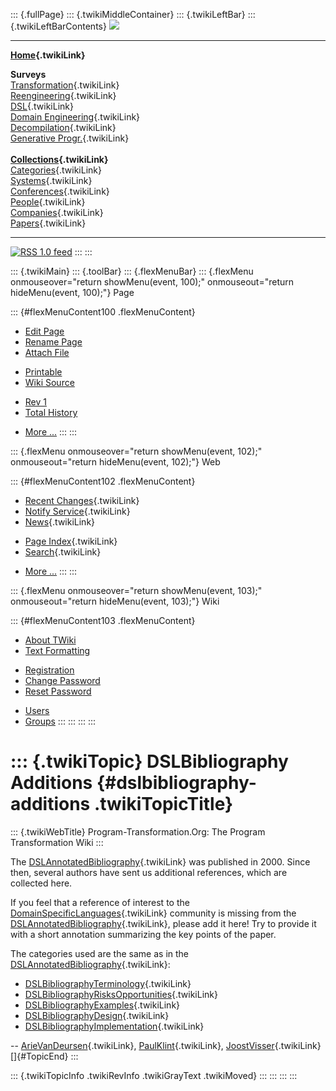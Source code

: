 ::: {.fullPage}
::: {.twikiMiddleContainer}
::: {.twikiLeftBar}
::: {.twikiLeftBarContents}
![](../pub/transformation.gif)

------------------------------------------------------------------------

**[Home](WebHome){.twikiLink}**

**Surveys**\
[Transformation](ProgramTransformation){.twikiLink}\
[Reengineering](ReengineeringWiki){.twikiLink}\
[DSL](DomainSpecificLanguages){.twikiLink}\
[Domain Engineering](DomainEngineering){.twikiLink}\
[Decompilation](DeCompilation){.twikiLink}\
[Generative Progr.](GenerativeProgrammingWiki){.twikiLink}\
\
**[Collections](CategoryCollection){.twikiLink}**\
[Categories](CategoryCategory){.twikiLink}\
[Systems](TransformationSystems){.twikiLink}\
[Conferences](TransformationConferences){.twikiLink}\
[People](TransformationPeople){.twikiLink}\
[Companies](TransformationCompanies){.twikiLink}\
[Papers](CategoryPaper){.twikiLink}

------------------------------------------------------------------------

[![](../pub/rss.gif "RSS 1.0 feed")](WebRss@skin=rss)
:::
:::

::: {.twikiMain}
::: {.toolBar}
::: {.flexMenuBar}
::: {.flexMenu onmouseover="return showMenu(event, 100);" onmouseout="return hideMenu(event, 100);"}
Page

::: {#flexMenuContent100 .flexMenuContent}
-   [Edit
    Page](http://www.program-transformation.org/edit/Transform/DSLBibliographyAdditions?t=1536826282)
-   [Rename
    Page](http://www.program-transformation.org/rename/Transform/DSLBibliographyAdditions)
-   [Attach
    File](http://www.program-transformation.org/attach/Transform/DSLBibliographyAdditions)

<!-- -->

-   [Printable](http://www.program-transformation.org/view/Transform/DSLBibliographyAdditions?skin=print.pattern)
-   [Wiki
    Source](http://www.program-transformation.org/view/Transform/DSLBibliographyAdditions?skin=text&raw=on&contenttype=text/plain)

<!-- -->

-   [Rev
    1](http://www.program-transformation.org/view/Transform/DSLBibliographyAdditions?rev=1.1)
-   [Total
    History](http://www.program-transformation.org/rdiff/Transform/DSLBibliographyAdditions)

<!-- -->

-   [More
    \...](http://www.program-transformation.org/oops/Transform/DSLBibliographyAdditions?template=oopsmore&param1=1.1&param2=1.1)
:::
:::

::: {.flexMenu onmouseover="return showMenu(event, 102);" onmouseout="return hideMenu(event, 102);"}
Web

::: {#flexMenuContent102 .flexMenuContent}
-   [Recent Changes](WebChanges){.twikiLink}
-   [Notify Service](WebNotify){.twikiLink}
-   [News](WebNews){.twikiLink}

<!-- -->

-   [Page Index](WebIndex){.twikiLink}
-   [Search](WebSearch){.twikiLink}

<!-- -->

-   [More
    \...](http://www.program-transformation.org/oops/Transform/DSLBibliographyAdditions?template=oopsmore&param1=1.1&param2=1.1)
:::
:::

::: {.flexMenu onmouseover="return showMenu(event, 103);" onmouseout="return hideMenu(event, 103);"}
Wiki

::: {#flexMenuContent103 .flexMenuContent}
-   [About
    TWiki](http://www.program-transformation.org/view/TWiki/WebHome)
-   [Text
    Formatting](http://www.program-transformation.org/view/TWiki/TextFormattingRules)

<!-- -->

-   [Registration](http://www.program-transformation.org/view/TWiki/TWikiRegistration)
-   [Change
    Password](http://www.program-transformation.org/view/TWiki/ChangePassword)
-   [Reset
    Password](http://www.program-transformation.org/view/TWiki/ResetPassword)

<!-- -->

-   [Users](http://www.program-transformation.org/view/Main/TWikiUsers)
-   [Groups](http://www.program-transformation.org/view/Main/TWikiGroups)
:::
:::
:::
:::

::: {.twikiTopic}
DSLBibliography Additions {#dslbibliography-additions .twikiTopicTitle}
=========================

::: {.twikiWebTitle}
Program-Transformation.Org: The Program Transformation Wiki
:::

The [DSLAnnotatedBibliography](DSLAnnotatedBibliography){.twikiLink} was
published in 2000. Since then, several authors have sent us additional
references, which are collected here.

If you feel that a reference of interest to the
[DomainSpecificLanguages](DomainSpecificLanguages){.twikiLink} community
is missing from the
[DSLAnnotatedBibliography](DSLAnnotatedBibliography){.twikiLink}, please
add it here! Try to provide it with a short annotation summarizing the
key points of the paper.

The categories used are the same as in the
[DSLAnnotatedBibliography](DSLAnnotatedBibliography){.twikiLink}:

-   [DSLBibliographyTerminology](DSLBibliographyTerminology){.twikiLink}
-   [DSLBibliographyRisksOpportunities](DSLBibliographyRisksOpportunities){.twikiLink}
-   [DSLBibliographyExamples](DSLBibliographyExamples){.twikiLink}
-   [DSLBibliographyDesign](DSLBibliographyDesign){.twikiLink}
-   [DSLBibliographyImplementation](DSLBibliographyImplementation){.twikiLink}

\-- [ArieVanDeursen](ArieVanDeursen){.twikiLink},
[PaulKlint](PaulKlint){.twikiLink},
[JoostVisser](JoostVisser){.twikiLink}\
[]{#TopicEnd}
:::

::: {.twikiTopicInfo .twikiRevInfo .twikiGrayText .twikiMoved}
:::
:::
:::
:::
